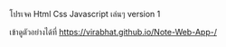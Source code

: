 โปรเจค Html Css Javascript เล่นๆ version 1 

เข้าดูตัวอย่างได้ที่ https://virabhat.github.io/Note-Web-App-/
